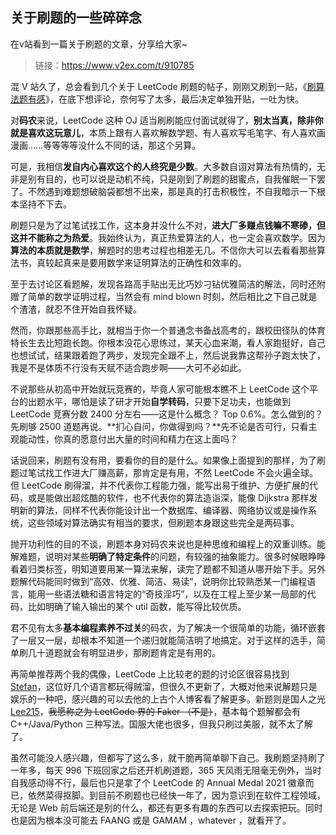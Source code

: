 ## 关于刷题的一些碎碎念

在v站看到一篇关于刷题的文章，分享给大家~

> 链接：https://www.v2ex.com/t/910785

混 V 站久了，总会看到几个关于 LeetCode 刷题的帖子，刚刚又刷到一贴，《[刷算法题有感](https://www.v2ex.com/t/910741)》，在底下想评论，奈何写了太多，最后决定单独开贴，一吐为快。

对**码农**来说，LeetCode 这种 OJ 适当刷刷能应付面试就得了，**别太当真，除非你就是喜欢这玩意儿**，本质上跟有人喜欢解数学题、有人喜欢写毛笔字、有人喜欢画漫画……等等等等没什么不同的话，那这个另算。

可是，我相信**发自内心喜欢这个的人终究是少数**。大多数自诩对算法有热情的，无非是别有目的，也可以说是动机不纯，只是刚到了刷题的甜蜜点，自我催眠一下罢了。不然遇到难题想破脑袋都想不出来，那是真的打击积极性，不自我暗示一下根本坚持不下去。

刷题只是为了过笔试找工作，这本身并没什么不对，**进大厂多赚点钱嘛不寒碜，但这并不能称之为热爱**。我始终认为，真正热爱算法的人，也一定会喜欢数学。因为**算法的本质就是数学**，解题时的思考过程也相差无几。不信你大可以去看看那些算法书，真较起真来是要用数学来证明算法的正确性和效率的。

至于去讨论区看题解，发现各路高手贴出无比巧妙刁钻优雅简洁的解法，同时还附赠了简单的数学证明过程，当然会有 mind blown 时刻，然后相比之下自己就是个渣渣，就忍不住开始自我怀疑。

然而，你跟那些高手比，就相当于你一个普通念书备战高考的，跟校田径队的体育特长生去比短跑长跑。你根本没花心思练过，某天心血来潮，看人家跑挺好，自己也想试试，结果跟着跑了两步，发现完全跟不上，然后说我靠这帮孙子跑太快了，我是不是体质不行没有天赋不适合跑步啊——大可不必如此。

不说那些从初高中开始就玩竞赛的，毕竟人家可能根本瞧不上 LeetCode 这个平台的出题水平，哪怕是读了研才开始**自学转码**，只要下足功夫，也能做到 LeetCode 竞赛分数 2400 分左右——这是什么概念？ Top 0.6%。怎么做到的？先刷够 2500 道题再说。**扪心自问，你做得到吗？**先不论是否可行，只看主观能动性，你真的愿意付出大量的时间和精力在这上面吗？

话说回来，刷题有没有用，要看你的目的是什么。如果像上面提到的那样，为了刷题过笔试找工作进大厂赚高薪，那肯定是有用，不然 LeetCode 不会火遍全球。但 LeetCode 刷得溜，并不代表你工程能力强，能写出易于维护、方便扩展的代码，或是能做出超炫酷的软件，也不代表你的算法造诣深，能像 Dijkstra 那样发明新的算法，同样不代表你能设计出一个数据库、编译器、网络协议或是操作系统，这些领域对算法确实有相当的要求，但刷题本身跟这些完全是两码事。

抛开功利性的目的不谈，刷题本身对码农来说也是种思维和编程上的双重训练。能解难题，说明对某些**明确了特定条件**的问题，有较强的抽象能力。很多时候眼睁睁看着归类标签，明知道要用某一算法来解，读完了题都不知道从哪开始下手。另外题解代码能同时做到“高效、优雅、简洁、易读”，说明你比较熟悉某一门编程语言，能用一些语法糖和语言特定的“奇技淫巧”，以及在工程上至少某一局部的代码，比如明确了输入输出的某个 util 函数，能写得比较优质。

君不见有太多**基本编程素养不过关**的码农，为了解决一个很简单的功能，循环嵌套了一层又一层，却根本不知道一个递归就能简洁明了地搞定。对于这样的选手，简单刷几十道题就会有明显进步，那刷题肯定是有用的。

再简单推荐两个我的偶像，LeetCode 上比较老的题的讨论区很容易找到 [Stefan](https://leetcode.com/stefanpochmann/)，这位好几个语言都玩得贼溜，但很久不更新了，大概对他来说解题只是娱乐的一种吧，感兴趣的可以去他的上古个人博客看了解更多。新题则是国人之光 [Lee215](https://leetcode.com/lee215/)，~~我愿称之为 LeetCode 界的 Faker （不是）~~，基本每个题解都会有 C++/Java/Python 三种写法。国服大佬也很多，但我只刷过美服，就不太了解了。

虽然可能没人感兴趣，但都写了这么多，就干脆再简单聊下自己。我刷题坚持刷了一年多，每天 996 下班回家之后还开机刷道题，365 天风雨无阻毫无例外，当时自我感动得不行，最后也只是拿了个 LeetCode 的 Annual Medal 2021 徽章而已，依然菜得抠脚。到目前不刷题也已经快一年了，因为意识到在软件工程领域，无论是 Web 前后端还是别的什么，都还有更多有趣的东西可以去探索把玩。同时也是因为根本没可能去 FAANG 或是 GAMAM ，whatever ，就看开了。
